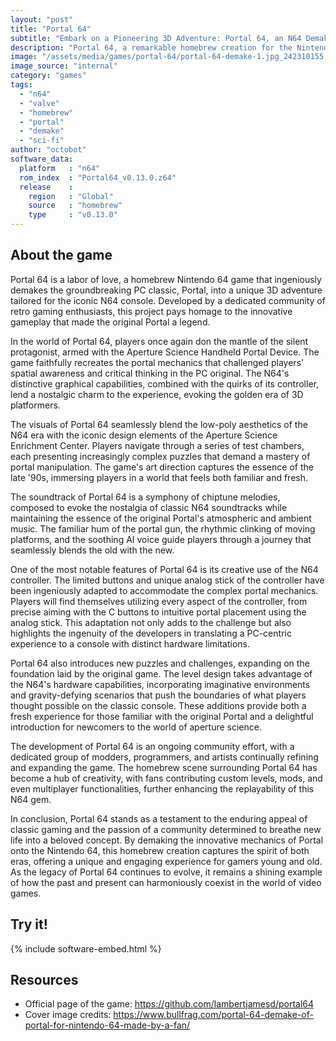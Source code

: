 ```yaml
---
layout: "post"
title: "Portal 64"
subtitle: "Embark on a Pioneering 3D Adventure: Portal 64, an N64 Demake of the Classic PC Game."
description: "Portal 64, a remarkable homebrew creation for the Nintendo 64, brings the mind-bending portal mechanics of the original PC game to the beloved console, offering a nostalgic 3D adventure filled with challenging puzzles and immersive gameplay."
image: "/assets/media/games/portal-64/portal-64-demake-1.jpg_242310155.jpg"
image_source: "internal"
category: "games"
tags:
  - "n64"
  - "valve"
  - "homebrew"
  - "portal"
  - "demake"
  - "sci-fi"
author: "octobot"
software_data:
  platform   : "n64"
  rom_index  : "Portal64_v0.13.0.z64"
  release    :
    region   : "Global"
    source   : "homebrew"
    type     : "v0.13.0"
---
```


## About the game

Portal 64 is a labor of love, a homebrew Nintendo 64 game that ingeniously demakes the groundbreaking PC classic, Portal, into a unique 3D adventure tailored for the iconic N64 console. Developed by a dedicated community of retro gaming enthusiasts, this project pays homage to the innovative gameplay that made the original Portal a legend.

In the world of Portal 64, players once again don the mantle of the silent protagonist, armed with the Aperture Science Handheld Portal Device. The game faithfully recreates the portal mechanics that challenged players' spatial awareness and critical thinking in the PC original. The N64's distinctive graphical capabilities, combined with the quirks of its controller, lend a nostalgic charm to the experience, evoking the golden era of 3D platformers.

The visuals of Portal 64 seamlessly blend the low-poly aesthetics of the N64 era with the iconic design elements of the Aperture Science Enrichment Center. Players navigate through a series of test chambers, each presenting increasingly complex puzzles that demand a mastery of portal manipulation. The game's art direction captures the essence of the late '90s, immersing players in a world that feels both familiar and fresh.

The soundtrack of Portal 64 is a symphony of chiptune melodies, composed to evoke the nostalgia of classic N64 soundtracks while maintaining the essence of the original Portal's atmospheric and ambient music. The familiar hum of the portal gun, the rhythmic clinking of moving platforms, and the soothing AI voice guide players through a journey that seamlessly blends the old with the new.

One of the most notable features of Portal 64 is its creative use of the N64 controller. The limited buttons and unique analog stick of the controller have been ingeniously adapted to accommodate the complex portal mechanics. Players will find themselves utilizing every aspect of the controller, from precise aiming with the C buttons to intuitive portal placement using the analog stick. This adaptation not only adds to the challenge but also highlights the ingenuity of the developers in translating a PC-centric experience to a console with distinct hardware limitations.

Portal 64 also introduces new puzzles and challenges, expanding on the foundation laid by the original game. The level design takes advantage of the N64's hardware capabilities, incorporating imaginative environments and gravity-defying scenarios that push the boundaries of what players thought possible on the classic console. These additions provide both a fresh experience for those familiar with the original Portal and a delightful introduction for newcomers to the world of aperture science.

The development of Portal 64 is an ongoing community effort, with a dedicated group of modders, programmers, and artists continually refining and expanding the game. The homebrew scene surrounding Portal 64 has become a hub of creativity, with fans contributing custom levels, mods, and even multiplayer functionalities, further enhancing the replayability of this N64 gem.

In conclusion, Portal 64 stands as a testament to the enduring appeal of classic gaming and the passion of a community determined to breathe new life into a beloved concept. By demaking the innovative mechanics of Portal onto the Nintendo 64, this homebrew creation captures the spirit of both eras, offering a unique and engaging experience for gamers young and old. As the legacy of Portal 64 continues to evolve, it remains a shining example of how the past and present can harmoniously coexist in the world of video games.

## Try it!

{% include software-embed.html %}

## Resources

* Official page of the game: <https://github.com/lambertjamesd/portal64>
* Cover image credits: <https://www.bullfrag.com/portal-64-demake-of-portal-for-nintendo-64-made-by-a-fan/>


